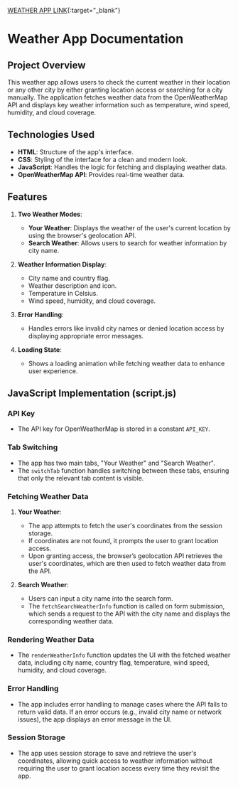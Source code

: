 
 [WEATHER APP LINK](https://weather-app-siddharth.netlify.app/){:target="_blank"}
 
 
 # Weather App Documentation

## Project Overview
This weather app allows users to check the current weather in their location or any other city by either granting location access or searching for a city manually. The application fetches weather data from the OpenWeatherMap API and displays key weather information such as temperature, wind speed, humidity, and cloud coverage.

## Technologies Used
- **HTML**: Structure of the app's interface.
- **CSS**: Styling of the interface for a clean and modern look.
- **JavaScript**: Handles the logic for fetching and displaying weather data.
- **OpenWeatherMap API**: Provides real-time weather data.

## Features
1. **Two Weather Modes**:
   - **Your Weather**: Displays the weather of the user's current location by using the browser's geolocation API.
   - **Search Weather**: Allows users to search for weather information by city name.

2. **Weather Information Display**:
   - City name and country flag.
   - Weather description and icon.
   - Temperature in Celsius.
   - Wind speed, humidity, and cloud coverage.

3. **Error Handling**:
   - Handles errors like invalid city names or denied location access by displaying appropriate error messages.

4. **Loading State**:
   - Shows a loading animation while fetching weather data to enhance user experience.

## JavaScript Implementation (script.js)

### API Key
- The API key for OpenWeatherMap is stored in a constant `API_KEY`.

### Tab Switching
- The app has two main tabs, "Your Weather" and "Search Weather".
- The `switchTab` function handles switching between these tabs, ensuring that only the relevant tab content is visible.

### Fetching Weather Data
1. **Your Weather**:
   - The app attempts to fetch the user's coordinates from the session storage.
   - If coordinates are not found, it prompts the user to grant location access.
   - Upon granting access, the browser’s geolocation API retrieves the user's coordinates, which are then used to fetch weather data from the API.

2. **Search Weather**:
   - Users can input a city name into the search form.
   - The `fetchSearchWeatherInfo` function is called on form submission, which sends a request to the API with the city name and displays the corresponding weather data.

### Rendering Weather Data
- The `renderWeatherInfo` function updates the UI with the fetched weather data, including city name, country flag, temperature, wind speed, humidity, and cloud coverage.

### Error Handling
- The app includes error handling to manage cases where the API fails to return valid data. If an error occurs (e.g., invalid city name or network issues), the app displays an error message in the UI.

### Session Storage
- The app uses session storage to save and retrieve the user's coordinates, allowing quick access to weather information without requiring the user to grant location access every time they revisit the app.


